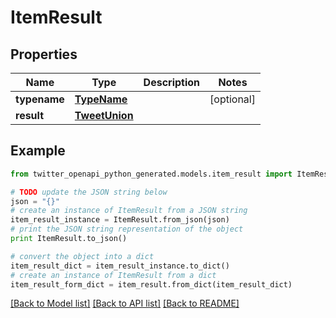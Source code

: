 # ItemResult


## Properties
Name | Type | Description | Notes
------------ | ------------- | ------------- | -------------
**typename** | [**TypeName**](TypeName.md) |  | [optional] 
**result** | [**TweetUnion**](TweetUnion.md) |  | 

## Example

```python
from twitter_openapi_python_generated.models.item_result import ItemResult

# TODO update the JSON string below
json = "{}"
# create an instance of ItemResult from a JSON string
item_result_instance = ItemResult.from_json(json)
# print the JSON string representation of the object
print ItemResult.to_json()

# convert the object into a dict
item_result_dict = item_result_instance.to_dict()
# create an instance of ItemResult from a dict
item_result_form_dict = item_result.from_dict(item_result_dict)
```
[[Back to Model list]](../README.md#documentation-for-models) [[Back to API list]](../README.md#documentation-for-api-endpoints) [[Back to README]](../README.md)


